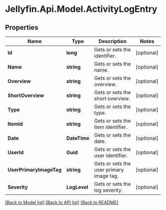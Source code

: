 
# Jellyfin.Api.Model.ActivityLogEntry

## Properties

Name | Type | Description | Notes
------------ | ------------- | ------------- | -------------
**Id** | **long** | Gets or sets the identifier. | [optional] 
**Name** | **string** | Gets or sets the name. | [optional] 
**Overview** | **string** | Gets or sets the overview. | [optional] 
**ShortOverview** | **string** | Gets or sets the short overview. | [optional] 
**Type** | **string** | Gets or sets the type. | [optional] 
**ItemId** | **string** | Gets or sets the item identifier. | [optional] 
**Date** | **DateTime** | Gets or sets the date. | [optional] 
**UserId** | **Guid** | Gets or sets the user identifier. | [optional] 
**UserPrimaryImageTag** | **string** | Gets or sets the user primary image tag. | [optional] 
**Severity** | **LogLevel** | Gets or sets the log severity. | [optional] 

[[Back to Model list]](../README.md#documentation-for-models)
[[Back to API list]](../README.md#documentation-for-api-endpoints)
[[Back to README]](../README.md)


